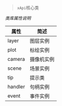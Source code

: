 <!--
 * @Autor: liu_x25@ecidi.com
 * @Date: 2021-11-01 17:30:14
 * @LastEditors: liu_x25@ecidi.com
 * @LastEditTime: 2021-11-01 17:34:24
 * @Description: 系统核心类
-->

>`xApi`核心类

*类库属性说明*

|  属性   |  简述  |
|  ----   |  ----  |
| layer  |图层实例 |
| plot  |标绘实例 |
| camera  |摄像机实例 |
| scene  |场景实例 |
| tip  |提示类 |
| handler  |句柄实例 |
| event  |事件实例 |
